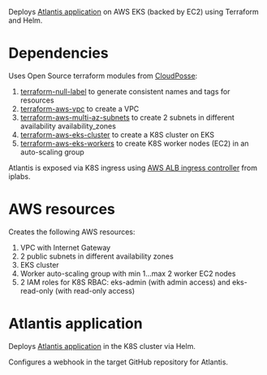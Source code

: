Deploys [Atlantis application](https://www.runatlantis.io) on AWS EKS (backed by EC2) using Terraform and Helm.

# Dependencies
Uses Open Source terraform modules from [CloudPosse](https://cloudposse.com):
1. [terraform-null-label](https://github.com/cloudposse/terraform-null-label) to generate consistent names and tags for resources
2. [terraform-aws-vpc](https://github.com/cloudposse/terraform-aws-vpc.git) to create a VPC
3. [terraform-aws-multi-az-subnets](https://github.com/cloudposse/terraform-aws-multi-az-subnets.git) to create 2 subnets in different availability availability_zones
4. [terraform-aws-eks-cluster](https://github.com/cloudposse/terraform-aws-eks-cluster.git) to create a K8S cluster on EKS
5. [terraform-aws-eks-workers](https://github.com/cloudposse/terraform-aws-eks-workers.git) to create K8S worker nodes (EC2) in an auto-scaling group

Atlantis is exposed via K8S ingress using [AWS ALB ingress controller](https://github.com/iplabs/terraform-kubernetes-alb-ingress-controller) from iplabs.

# AWS resources
Creates the following AWS resources:
1. VPC with Internet Gateway
2. 2 public subnets in different availability zones
3. EKS cluster
4. Worker auto-scaling group with min 1...max 2 worker EC2 nodes
5. 2 IAM roles for K8S RBAC: eks-admin (with admin access) and eks-read-only (with read-only access)

# Atlantis application
Deploys [Atlantis application](https://www.runatlantis.io) in the K8S cluster via Helm.

Configures a webhook in the target GitHub repository for Atlantis.
